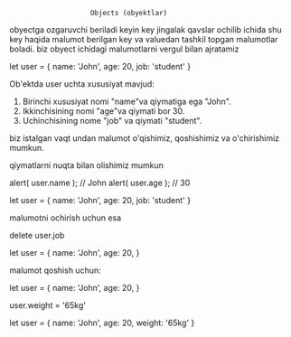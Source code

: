                         Objects (obyektlar)

obyectga ozgaruvchi beriladi keyin key jingalak qavslar ochilib ichida shu key haqida malumot berilgan key va valuedan tashkil topgan malumotlar boladi. biz obyect ichidagi malumotlarni vergul bilan ajratamiz

let user = {
    name: 'John',
    age: 20,
    job: 'student'
}

Ob'ektda user uchta xususiyat mavjud:

1. Birinchi xususiyat nomi "name"va qiymatiga ega "John".
2. Ikkinchisining nomi "age"va qiymati bor 30.
3. Uchinchisining nome "job" va qiymati "student".

biz istalgan vaqt undan malumot o'qishimiz, qoshishimiz va o'chirishimiz mumkun.

qiymatlarni nuqta bilan olishimiz mumkun

alert( user.name ); // John
alert( user.age ); // 30




let user = {
    name: 'John',
    age: 20,
    job: 'student'
}

malumotni ochirish uchun esa 

delete user.job

let user = {
    name: 'John',
    age: 20,
}



malumot qoshish uchun:

let user = {
    name: 'John',
    age: 20,
}

user.weight = '65kg'

let user = {
    name: 'John',
    age: 20,
    weight: '65kg'
}